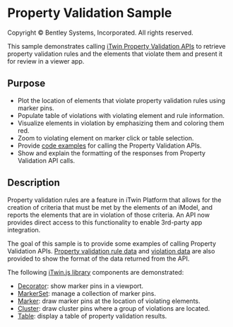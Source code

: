 # Property Validation Sample

Copyright © Bentley Systems, Incorporated. All rights reserved.

This sample demonstrates calling [iTwin Property Validation APIs](https://developer.bentley.com/apis/validation/) to retrieve property validation rules and the elements that violate them and present it for review in a viewer app. 

## Purpose

- Plot the location of elements that violate property validation rules using marker pins.
- Populate table of violations with violating element and rule information.
- Visualize elements in violation by emphasizing them and coloring them red.
- Zoom to violating element on marker click or table selection.
- Provide [code examples](./PropertyValidationClient.ts) for calling the Property Validation APIs.
- Show and explain the formatting of the responses from Property Validation API calls.

## Description

Property validation rules are a feature in iTwin Platform that allows for the creation of criteria that must be met by the elements of an iModel, and reports the elements that are in violation of those criteria. An API now provides direct access to this functionality to enable 3rd-party app integration.

The goal of this sample is to provide some examples of calling Property Validation APIs. [Property validation rule data](./PropertyValidationRuleJson.ts) and [violation data](./PropertyValidationResultJson.ts) are also provided to show the format of the data returned from the API.

The following [iTwin.js library](https://www.itwinjs.org/reference/) components are demonstrated:

- [Decorator](https://www.itwinjs.org/reference/imodeljs-frontend/views/decorator/): show marker pins in a viewport.
- [MarkerSet](https://www.itwinjs.org/reference/imodeljs-frontend/views/markerset/): manage a collection of marker pins.
- [Marker](https://www.itwinjs.org/reference/imodeljs-frontend/views/marker/): draw marker pins at the location of violating elements.
- [Cluster](https://www.itwinjs.org/reference/imodeljs-frontend/views/cluster/): draw cluster pins where a group of violations are located.
- [Table](https://www.itwinjs.org/reference/ui-components/table/): display a table of property validation results.
